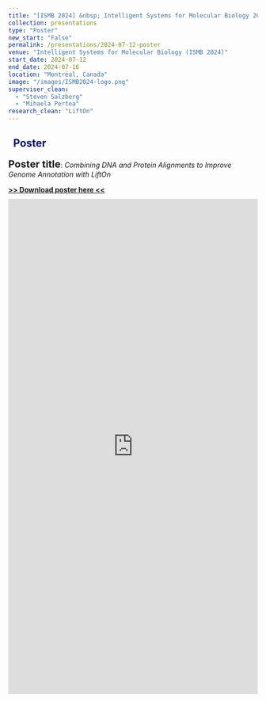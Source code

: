 ```yaml
---
title: "[ISMB 2024] &nbsp; Intelligent Systems for Molecular Biology 2024"
collection: presentations
type: "Poster"
new_start: "False"
permalink: /presentations/2024-07-12-poster
venue: "Intelligent Systems for Molecular Biology (ISMB 2024)"
start_date: 2024-07-12
end_date: 2024-07-16
location: "Montréal, Canada"
image: "/images/ISMB2024-logo.png"
superviser_clean:
  - "Steven Salzberg"
  - "Mihaela Pertea"
research_clean: "LiftOn"
---
```


<h2 style="color: #000f70"> <i class="fas fa-dot-circle" style="font-size:18px;"></i> &nbsp;&nbsp;Poster </h2>

<b style="font-size:15pt">Poster title</b>: <i>Combining DNA and Protein Alignments to Improve Genome Annotation with LiftOn</i>

<div id="content_cv_pdf">
  <a href="https://storage.googleapis.com/storage.khchao.com/poster/RECOMB_LiftOn.pdf" target="_blan"><b> >> Download poster here << </b></a>
  <p style="margin-top:10px">
    <iframe src="https://storage.googleapis.com/storage.khchao.com/poster/RECOMB_LiftOn.pdf" width="100%" height="1000" style="border:none;" scrolling="no"></iframe>
  </p>
</div>
